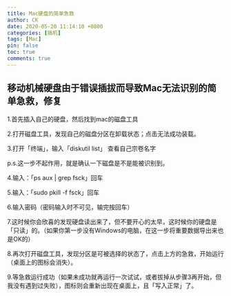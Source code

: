 ```yaml
---
title: Mac硬盘的简单急救
author: CK
date: 2020-05-20 11:14:10 +0800
categories: [搞机]
tags: [Mac]
pin: false
toc: true
comments: true  
---
```

## 移动机械硬盘由于错误插拔而导致Mac无法识别的简单急救，修复

1.首先插入自己的硬盘，然后找到mac的磁盘工具

2.打开磁盘工具，发现自己的磁盘分区在卸载状态；点击无法成功装载。

3.打开「终端」，输入「diskutil list」 查看自己宗卷名字 

p.s.这一步不起作用，就是确认一下磁盘是不是能被识别到。

4.输入：「ps aux | grep fsck」回车

5.输入：「sudo pkill -f fsck」回车 

6.输入密码（密码输入时不可见，输完按回车）

7.这时候你会欣喜的发现硬盘读出来了，但不要开心的太早，这时候你的硬盘是「只读」的。（如果你第一步没有Windows的电脑，在这一步将重要数据导出来也是OK的）

8.再次打开磁盘工具，发现分区是可被选择的状态了，点击上方的急救，开始运行（桌面上的图标会消失）。

9.等急救运行成功（如果未成功就再运行一次试试，或者拔掉从步骤3再开始，但我没有遇到过失败），图标则会重新出现在桌面上，且「写入正常」了。